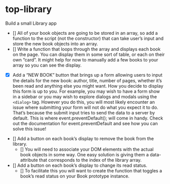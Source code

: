 # top-library

Build a small Library app

- [] All of your book objects are going to be stored in an array, so add a function to the script (not the constructor) that can take user’s input and store the new book objects into an array.
- [] Write a function that loops through the array and displays each book on the page. You can display them in some sort of table, or each on their own “card”. It might help for now to manually add a few books to your array so you can see the display.
- [X] Add a “NEW BOOK” button that brings up a form allowing users to input the details for the new book: author, title, number of pages, whether it’s been read and anything else you might want. How you decide to display this form is up to you. For example, you may wish to have a form show in a sidebar or you may wish to explore dialogs and modals using the `<dialog>` tag. However you do this, you will most likely encounter an issue where submitting your form will not do what you expect it to do. That’s because the submit input tries to send the data to a server by default. This is where event.preventDefault(); will come in handy. Check out the documentation for event.preventDefault and see how you can solve this issue!
- [] Add a button on each book’s display to remove the book from the library.
  - [] You will need to associate your DOM elements with the actual book objects in some way. One easy solution is giving them a data-attribute that corresponds to the index of the library array.
- [] Add a button on each book’s display to change its read status.
  - [] To facilitate this you will want to create the function that toggles a book’s read status on your Book prototype instance.
